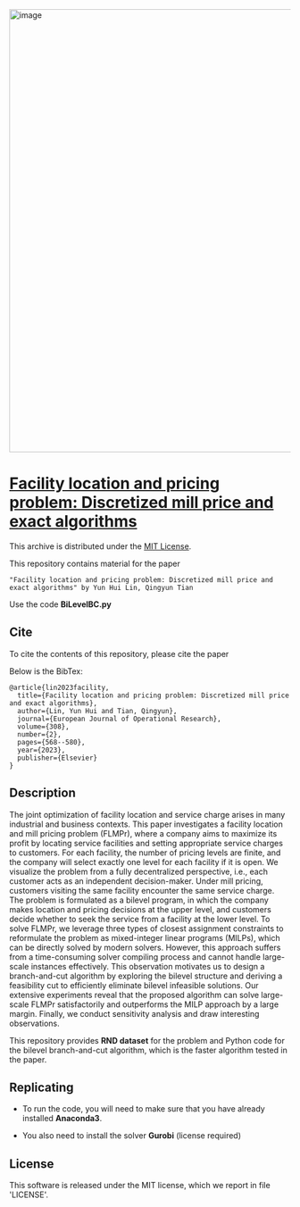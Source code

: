 
<img width="794" alt="image" src="https://github.com/linyhie/Facility-location-and-pricing-problem/assets/149473529/39f99742-9542-4cbf-893e-6583d177a60f">

# [Facility location and pricing problem: Discretized mill price and exact algorithms](https://doi.org/10.1016/j.ejor.2022.11.052)

This archive is distributed under the [MIT License](LICENSE).

This repository contains material for the paper 
 
    "Facility location and pricing problem: Discretized mill price and exact algorithms" by Yun Hui Lin, Qingyun Tian

Use the code **BiLevelBC.py**


## Cite

To cite the contents of this repository, please cite the paper

Below is the BibTex:

```
@article{lin2023facility,
  title={Facility location and pricing problem: Discretized mill price and exact algorithms},
  author={Lin, Yun Hui and Tian, Qingyun},
  journal={European Journal of Operational Research},
  volume={308},
  number={2},
  pages={568--580},
  year={2023},
  publisher={Elsevier}
}
```


## Description
The joint optimization of facility location and service charge arises in many industrial and business contexts. This paper investigates a facility location and mill pricing problem (FLMPr), where a company aims to maximize its profit by locating service facilities and setting appropriate service charges to customers. For each facility, the number of pricing levels are finite, and the company will select exactly one level for each facility if it is open. We visualize the problem from a fully decentralized perspective, i.e., each customer acts as an independent decision-maker. Under mill pricing, customers visiting the same facility encounter the same service charge. The problem is formulated as a bilevel program, in which the company makes location and pricing decisions at the upper level, and customers decide whether to seek the service from a facility at the lower level. To solve FLMPr, we leverage three types of closest assignment constraints to reformulate the problem as mixed-integer linear programs (MILPs), which can be directly solved by modern solvers. However, this approach suffers from a time-consuming solver compiling process and cannot handle large-scale instances effectively. This observation motivates us to design a branch-and-cut algorithm by exploring the bilevel structure and deriving a feasibility cut to efficiently eliminate bilevel infeasible solutions. Our extensive experiments reveal that the proposed algorithm can solve large-scale FLMPr satisfactorily and outperforms the MILP approach by a large margin. Finally, we conduct sensitivity analysis and draw interesting observations.

This repository provides **RND dataset** for the problem and Python code for the bilevel branch-and-cut algorithm, which is the faster algorithm tested in the paper.

## Replicating

- To run the code, you will need to make sure that you have already installed **Anaconda3**.

- You also need to install the solver **Gurobi** (license required)

## License

This software is released under the MIT license, which we report in file 'LICENSE'.
